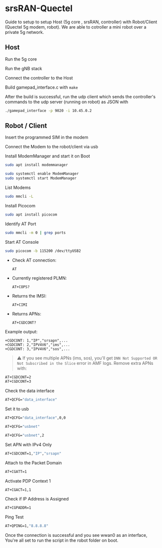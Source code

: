 # srsRAN-Quectel

Guide to setup to setup Host (5g core , srsRAN, controller) with Robot/Client (Quectel 5g modem, robot). We are able to cotroller a mini robot over a private 5g network.

## Host

Run the 5g core

Run the gNB stack

Connect the controller to the Host

Build gamepad_interface.c with `make`

After the build is successful, run the udp client which sends the controller's commands to the udp server (running on robot) as JSON with

```bash
./gamepad_interface -p 9020 -i 10.45.0.2
```

## Robot / Client

Insert the programmed SIM in the modem

Connect the Modem to the robot/client via usb

Install ModemManager and start it on Boot

```bash
sudo apt install modemmanager

sudo systemctl enable ModemManager
sudo systemctl start ModemManager
```

List Modems

```bash
sudo mmcli -L
```

Install Picocom

```bash
sudo apt install picocom
```

Identify AT Port

```bash
sudo mmcli -m 0 | grep ports
```

Start AT Console

```bash
sudo picocom -b 115200 /dev/ttyUSB2
```

- Check AT connection:

  ```
  AT
  ```

- Currently registered PLMN:

  ```
  AT+COPS?
  ```

- Returns the IMSI:

  ```
  AT+CIMI
  ```

- Returns APNs:
  ```
  AT+CGDCONT?
  ```

Example output:

```
+CGDCONT: 1,"IP","srsapn",...
+CGDCONT: 2,"IPV4V6","ims",...
+CGDCONT: 3,"IPV4V6","sos",...
```

> ⚠️ If you see multiple APNs (ims, sos), you'll get `DNN Not Supported OR Not Subscribed in the Slice` error in AMF logs. Remove extra APNs with:

```bash
AT+CGDCONT=2
AT+CGDCONT=3
```

Check the data interface

```bash
AT+QCFG="data_interface"
```

Set it to usb

```bash
AT+QCFG="data_interface",0,0
```

```bash
AT+QCFG="usbnet"

AT+QCFG="usbnet",2
```

Set APN with IPv4 Only

```bash
AT+CGDCONT=1,"IP","srsapn"
```

Attach to the Packet Domain

```bash
AT+CGATT=1
```

Activate PDP Context 1

```bash
AT+CGACT=1,1
```

Check if IP Address is Assigned

```bash
AT+CGPADDR=1
```

Ping Test

```bash
AT+QPING=1,"8.8.8.8"
```

Once the connection is successful and you see wwan0 as an interface,
You're all set to run the script in the robot folder on boot.

